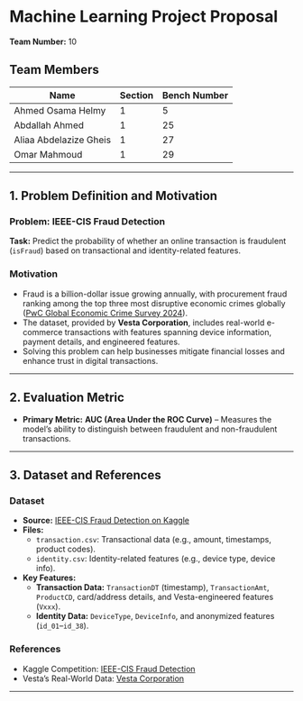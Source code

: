 # **Machine Learning Project Proposal**  
**Team Number:** 10

## **Team Members**  
| Name                   | Section | Bench Number |  
|------------------------|---------|--------------|  
| Ahmed Osama Helmy      | 1       | 5            |  
| Abdallah Ahmed         | 1       | 25           |  
| Aliaa Abdelazize Gheis | 1       | 27           |  
| Omar Mahmoud           | 1       | 29           |  

---

## **1. Problem Definition and Motivation**  
### **Problem: IEEE-CIS Fraud Detection**  
**Task:** Predict the probability of whether an online transaction is fraudulent (`isFraud`) based on transactional and identity-related features.  

### **Motivation**  
- Fraud is a billion-dollar issue growing annually, with procurement fraud ranking among the top three most disruptive economic crimes globally ([PwC Global Economic Crime Survey 2024](https://www.pwc.com/gx/en/services/forensics/economic-crime-survey.html)).  
- The dataset, provided by **Vesta Corporation**, includes real-world e-commerce transactions with features spanning device information, payment details, and engineered features.  
- Solving this problem can help businesses mitigate financial losses and enhance trust in digital transactions.  

---

## **2. Evaluation Metric**  
- **Primary Metric:** **AUC (Area Under the ROC Curve)** – Measures the model’s ability to distinguish between fraudulent and non-fraudulent transactions.  

---

## **3. Dataset and References**  
### **Dataset**  
- **Source:** [IEEE-CIS Fraud Detection on Kaggle](https://www.kaggle.com/competitions/ieee-fraud-detection/data)  
- **Files:**  
  - `transaction.csv`: Transactional data (e.g., amount, timestamps, product codes).  
  - `identity.csv`: Identity-related features (e.g., device type, device info).  
- **Key Features:**  
  - **Transaction Data:** `TransactionDT` (timestamp), `TransactionAmt`, `ProductCD`, card/address details, and Vesta-engineered features (`Vxxx`).  
  - **Identity Data:** `DeviceType`, `DeviceInfo`, and anonymized features (`id_01`–`id_38`).  

### **References**  
- Kaggle Competition: [IEEE-CIS Fraud Detection](https://www.kaggle.com/competitions/ieee-fraud-detection/overview)  
- Vesta’s Real-World Data: [Vesta Corporation](https://www.trustvesta.com)  

--- 